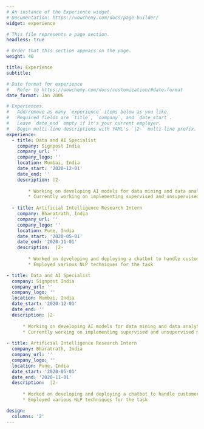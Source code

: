 ```yaml
---
# An instance of the Experience widget.
# Documentation: https://wowchemy.com/docs/page-builder/
widget: experience

# This file represents a page section.
headless: true

# Order that this section appears on the page.
weight: 40

title: Experience
subtitle:

# Date format for experience
#   Refer to https://wowchemy.com/docs/customization/#date-format
date_format: Jan 2006

# Experiences.
#   Add/remove as many `experience` items below as you like.
#   Required fields are `title`, `company`, and `date_start`.
#   Leave `date_end` empty if it's your current employer.
#   Begin multi-line descriptions with YAML's `|2-` multi-line prefix.
experience:
  - title: Data and AI Specialist
    company: Signpost India
    company_url: ''
    company_logo: ''
    location: Mumbai, India
    date_start: '2020-12-01'
    date_end: ''
    description: |2-
        
        * Working on developing AI models for data mining and data analytics applications
        * Currently working on implementing supervised and unsupervised models for event extraction from textual data
        
  - title: Artificial Intelligence Research Intern
    company: Bharatrath, India
    company_url: ''
    company_logo: ''
    location: Pune, India
    date_start: '2020-05-01'
    date_end: '2020-11-01'
    description:  |2-
           
        * Worked on developing and deploying a chatbot to handle customer orders, perform spellcheck and process quantities, and generate bills
        * Employed various NLP techniques for the task

- title: Data and AI Specialist
  company: Signpost India
  company_url: ''
  company_logo: ''
  location: Mumbai, India
  date_start: '2020-12-01'
  date_end: ''
  description: |2-
      
      * Working on developing AI models for data mining and data analytics applications
      * Currently working on implementing supervised and unsupervised models for event extraction from textual data
      
- title: Artificial Intelligence Research Intern
  company: Bharatrath, India
  company_url: ''
  company_logo: ''
  location: Pune, India
  date_start: '2020-05-01'
  date_end: '2020-11-01'
  description:  |2-
         
      * Worked on developing and deploying a chatbot to handle customer orders, perform spellcheck and process quantities, and generate bills
      * Employed various NLP techniques for the task

design:
  columns: '2'
---
```

